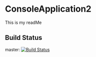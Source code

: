 # ConsoleApplication2
This is my readMe

## Build Status
master: [![Build Status](https://travis-ci.org/mmitrik/ConsoleApplication2.svg?branch=master)](https://travis-ci.org/mmitrik/ConsoleApplication2)
